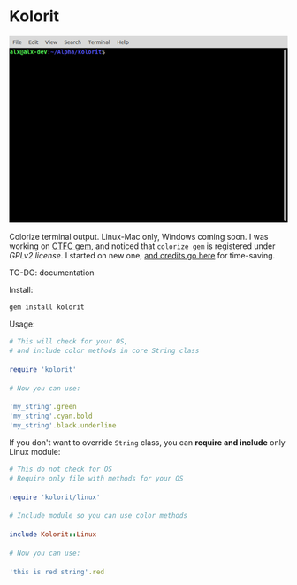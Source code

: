 # Kolorit

![GIF Preview](demo.gif)

Colorize terminal output. Linux-Mac only, Windows coming soon. I was working on [CTFC gem](https://www.github.com/alx3dev/ctfc), and noticed that `colorize gem`
is registered under *GPLv2 license*. I started on new one, [and credits go here](https://stackoverflow.com/questions/1489183/how-can-i-use-ruby-to-colorize-the-text-output-to-a-terminal/11482430#11482430) for time-saving.

TO-DO: documentation

Install:
```bash
gem install kolorit
```

Usage:
```ruby
# This will check for your OS,
# and include color methods in core String class

require 'kolorit'

# Now you can use:

'my_string'.green
'my_string'.cyan.bold
'my_string'.black.underline
```
If you don't want to override `String` class, you can **require and include** only Linux module:

```ruby
# This do not check for OS
# Require only file with methods for your OS

require 'kolorit/linux'

# Include module so you can use color methods

include Kolorit::Linux

# Now you can use:

'this is red string'.red
```

